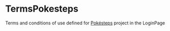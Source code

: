 # TermsPokesteps

Terms and conditions of use defined for [Pokésteps](https://github.com/fraca98/Pokesteps) project in the LoginPage
